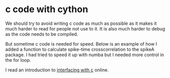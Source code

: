 # c code with cython

We should try to avoid writing c code as much as possible as it makes it much harder to read for people not use to it. 
It is also much harder to debug as the code needs to be compiled.

But sometime c code is needed for speed. Below is an example of how I added a function to calculate spike-time crosscorrelation to the spikeA package. 
I had tried to speed it up with numba but I needed more control in the for loop.

I read an introduction to [interfacing with c](https://scipy-lectures.org/advanced/interfacing_with_c/interfacing_with_c.html) online.



